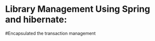Library Management Using Spring and hibernate:
==============================================

#Encapsulated the transaction management

